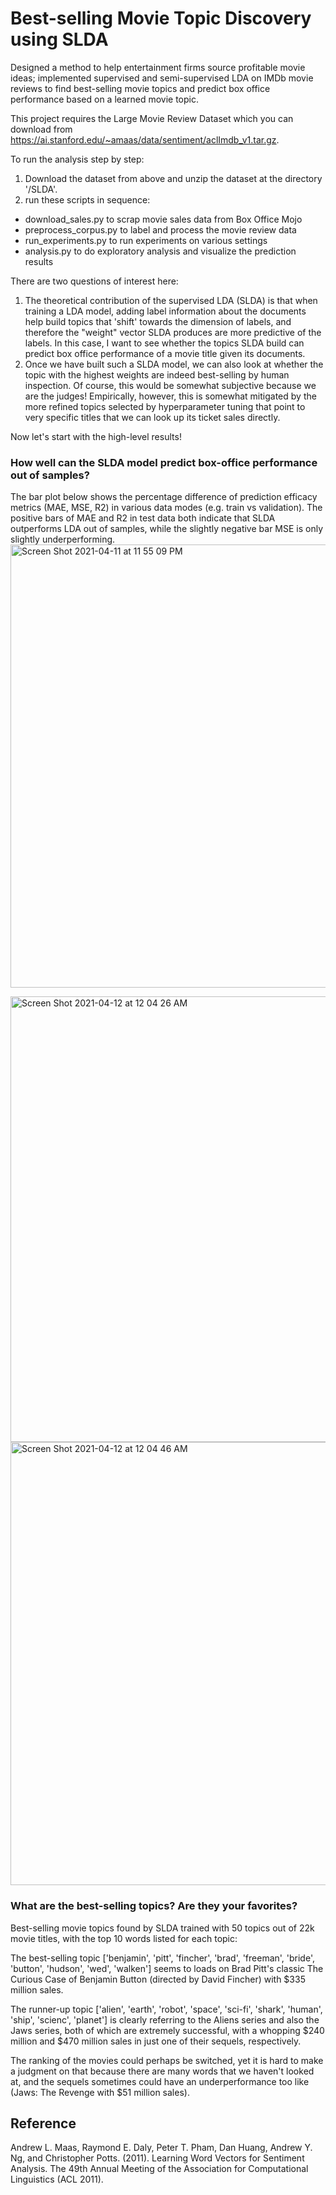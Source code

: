 # Best-selling Movie Topic Discovery using SLDA
Designed a method to help entertainment firms source profitable movie ideas; implemented supervised and semi-supervised LDA on IMDb movie reviews to find best-selling movie topics and predict box office performance based on a learned movie topic.

This project requires the Large Movie Review Dataset which you can download from https://ai.stanford.edu/~amaas/data/sentiment/aclImdb_v1.tar.gz. 

To run the analysis step by step:
1. Download the dataset from above and unzip the dataset at the directory '/SLDA'. 
2. run these scripts in sequence:
 - download_sales.py to scrap movie sales data from Box Office Mojo
 - preprocess_corpus.py to label and process the movie review data
 - run_experiments.py to run experiments on various settings
 - analysis.py to do exploratory analysis and visualize the prediction results

There are two questions of interest here:
1. The theoretical contribution of the supervised LDA (SLDA) is that when training a LDA model, adding label information about the documents help build topics that 'shift' towards the dimension of labels, and therefore the "weight" vector SLDA produces are more predictive of the labels. In this case, I want to see whether the topics SLDA build can predict box office performance of a movie title given its documents.
2. Once we have built such a SLDA model, we can also look at whether the topic with the highest weights are indeed best-selling by human inspection. Of course, this would be somewhat subjective because we are the judges! Empirically, however, this is somewhat mitigated by the more refined topics selected by hyperparameter tuning that point to very specific titles that we can look up its ticket sales directly. 

Now let's start with the high-level results!


### How well can the SLDA model predict box-office performance out of samples?

The bar plot below shows the percentage difference of prediction efficacy metrics (MAE, MSE, R2) in various data modes (e.g. train vs validation). The positive bars of MAE and R2 in test data both indicate that SLDA outperforms LDA out of samples, while the slightly negative bar MSE is only slightly underperforming. 
<img width="709" alt="Screen Shot 2021-04-11 at 11 55 09 PM" src="https://user-images.githubusercontent.com/9246300/114338584-5c517380-9b21-11eb-8049-d4bf4cd65e4d.png">

<img width="713" alt="Screen Shot 2021-04-12 at 12 04 26 AM" src="https://user-images.githubusercontent.com/9246300/114339212-a8e97e80-9b22-11eb-8558-2c4f2b4afb3c.png">

<img width="709" alt="Screen Shot 2021-04-12 at 12 04 46 AM" src="https://user-images.githubusercontent.com/9246300/114339236-b30b7d00-9b22-11eb-922c-f220f5bd67fb.png">




### What are the best-selling topics? Are they your favorites?
  
Best-selling movie topics found by SLDA trained with 50 topics out of 22k movie titles, with the top 10 words listed for each topic:

The best-selling topic ['benjamin', 'pitt', 'fincher', 'brad', 'freeman', 'bride', 'button', 'hudson', 'wed', 'walken'] seems to loads on Brad Pitt's classic The Curious Case of Benjamin Button (directed by David Fincher) with $335 million sales.  

The runner-up topic ['alien', 'earth', 'robot', 'space', 'sci-fi', 'shark', 'human', 'ship', 'scienc', 'planet'] is clearly referring to the Aliens series and also the Jaws series, both of which are extremely successful, with a whopping $240 million and $470 million sales in just one of their sequels, respectively.

The ranking of the movies could perhaps be switched, yet it is hard to make a judgment on that because there are many words that we haven't looked at, and the sequels sometimes could have an underperformance too like (Jaws: The Revenge with $51 million sales).


## Reference
 
Andrew L. Maas, Raymond E. Daly, Peter T. Pham, Dan Huang, Andrew Y. Ng, and Christopher Potts. (2011). Learning Word Vectors for Sentiment Analysis. The 49th Annual Meeting of the Association for Computational Linguistics (ACL 2011).
